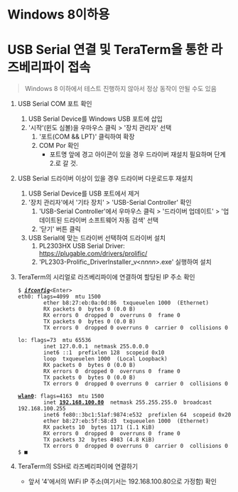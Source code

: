# Windows 8이하용
# USB Serial 연결 및 TeraTerm을 통한 라즈베리파이 접속
  > Windows 8 이하에서 테스트 진행하지 않아서 정상 동작이 안될 수도 있음

1. USB Serial COM 포트 확인
   1. USB Serial Device를 Windows USB 포트에 삽입
   2. '시작'(윈도 심볼)을 우마우스 클릭 &gt; '장치 관리자' 선택
      1. '포트(COM && LPT)' 클릭하여 확장
	  2. COM Por 확인
	     * 포트명 앞에 경고 아이콘이 있을 경우 드라이버 재설치 필요하며 단계 2.로 갈 것.

2. USB Serial 드라이버 이상이 있을 경우 드라이버 다운로드후 재설치
   1. USB Serial Device를 USB 포트에서 제거
   2. '장치 관리자'에서 '기타 장치' &gt; 'USB-Serial Controller' 확인
      1. 'USB-Serial Controller'에서 우마우스 클릭 &gt; '드라이버 업데이트' &gt; '업데이트된 드라이버 소프트웨어 자동 검색' 선택
	  2. '닫기' 버튼 클릭
   2. USB Serial에 맞는 드라이버 선택하여 드라이버 설치
      1. PL2303HX USB Serial Driver: https://plugable.com/drivers/prolific/
	  2. 'PL2303-Prolific_DriverInstaller_v&lt;<i>nnnn</i>&gt;.exe' 실행하여 설치

3. TeraTerm의 시리얼로 라즈베리파이에 연결하여 할당된 IP 주소 확인
   <pre><code>$ <b><u><i>ifconfig</i></u></b>&lt;Enter&gt;
   eth0: flags=4099<UP,BROADCAST,MULTICAST>  mtu 1500
           ether b8:27:eb:0a:0d:86  txqueuelen 1000  (Ethernet)
           RX packets 0  bytes 0 (0.0 B)
           RX errors 0  dropped 0  overruns 0  frame 0
           TX packets 0  bytes 0 (0.0 B)
           TX errors 0  dropped 0 overruns 0  carrier 0  collisions 0

   lo: flags=73<UP,LOOPBACK,RUNNING>  mtu 65536
           inet 127.0.0.1  netmask 255.0.0.0
           inet6 ::1  prefixlen 128  scopeid 0x10<host>
           loop  txqueuelen 1000  (Local Loopback)
           RX packets 0  bytes 0 (0.0 B)
           RX errors 0  dropped 0  overruns 0  frame 0
           TX packets 0  bytes 0 (0.0 B)
           TX errors 0  dropped 0 overruns 0  carrier 0  collisions 0

   <b><u>wlan0</u></b>: flags=4163<UP,BROADCAST,RUNNING,MULTICAST>  mtu 1500
           inet <b><u>192.168.100.80</u></b>  netmask 255.255.255.0  broadcast 192.168.100.255
           inet6 fe80::3bc1:51af:9874:e532  prefixlen 64  scopeid 0x20<link>
           ether b8:27:eb:5f:58:d3  txqueuelen 1000  (Ethernet)
           RX packets 10  bytes 1171 (1.1 KiB)
           RX errors 0  dropped 0  overruns 0  frame 0
           TX packets 32  bytes 4983 (4.8 KiB)
           TX errors 0  dropped 0 overruns 0  carrier 0  collisions 0
   $ ■</code></pre>
   
5. TeraTerm의 SSH로 라즈베리파이에 연결하기
   * 앞서 '4'에서의 WiFi IP 주소(여기서는 192.168.100.80으로 가정함) 확인
